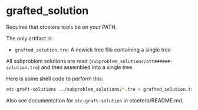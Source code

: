 # grafted_solution

Requires that otcetera tools be on your PATH.

The only artifact is:
 * `grafted_solution.tre`: A newick tree file containing a single tree

All subproblem solutions are read (`subproblem_solutions/ott######-solution.tre`)
and then assembled into a single tree.

Here is some shell code to perform this:

```sh
otc-graft-solutions ../subproblem_solutions/*.tre > grafted_solution.tre
```
Also see documentation for `otc-graft-solution` in otcetera/README.md.